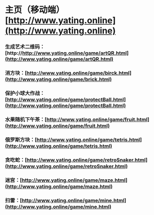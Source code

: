 # 主页（移动端） [http://www.yating.online](http://www.yating.online)

### 生成艺术二维码：[http://http://www.yating.online/game/artQR.html](http://www.yating.online/game/artQR.html)

### 消方块：[http://www.yating.online/game/birck.html](http://www.yating.online/game/brick.html)

### 保护小球大作战：[http://www.yating.online/game/protectBall.html](http://www.yating.online/game/protectBall.html)

### 水果随机下午茶：[http://www.yating.online/game/fruit.html](http://www.yating.online/game/fruit.html)

### 俄罗斯方块：[http://www.yating.online/game/tetris.html](http://www.yating.online/game/tetris.html)

### 贪吃蛇：[http://www.yating.online/game/retroSnaker.html](http://www.yating.online/game/retroSnaker.html)

### 迷宫：[http://www.yating.online/game/maze.html](http://www.yating.online/game/maze.html)

### 扫雷：[http://www.yating.online/game/mine.html](http://www.yating.online/game/mine.html)


